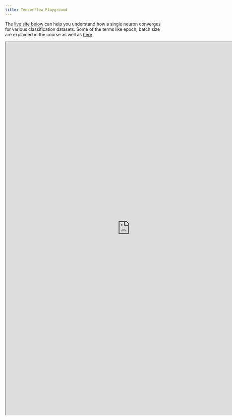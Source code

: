 ```yaml
---
title: Tensorflow Playground
---
```


The [live site below](https://playground.tensorflow.org/#activation=linear&batchSize=10&dataset=gauss&regDataset=reg-plane&learningRate=0.03&regularizationRate=0&noise=25&networkShape=1&seed=0.19669&showTestData=false&discretize=false&percTrainData=50&x=true&y=true&xTimesY=false&xSquared=false&ySquared=false&cosX=false&sinX=false&cosY=false&sinY=false&collectStats=false&problem=classification&initZero=false&hideText=false) can help you understand how a single neuron converges for various classification datasets. Some of the terms like epoch, batch size are explained in the course as well as [here](https://towardsdatascience.com/epoch-vs-iterations-vs-batch-size-4dfb9c7ce9c9)

<iframe src="https://playground.tensorflow.org/#activation=linear&batchSize=10&dataset=gauss&regDataset=reg-plane&learningRate=0.03&regularizationRate=0&noise=25&networkShape=1&seed=0.19669&showTestData=false&discretize=false&percTrainData=50&x=true&y=true&xTimesY=false&xSquared=false&ySquared=false&cosX=false&sinX=false&cosY=false&sinY=false&collectStats=false&problem=classification&initZero=false&hideText=false" width="800" height="1200"></iframe>